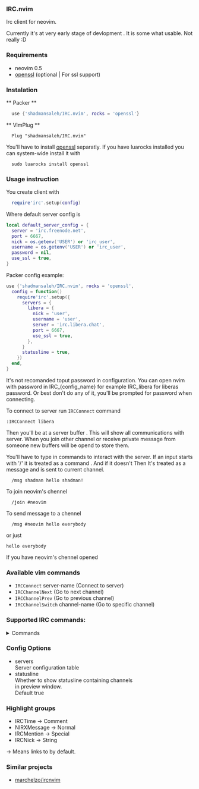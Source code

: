 ### IRC.nvim

Irc client for neovim.

Currently it's at very early stage of devlopment . It is some
what usable. Not really :D

### Requirements
  - neovim 0.5
  - [openssl](https://github.com/zhaozg/lua-openssl) (optional | For ssl support)

### Instalation
  ** Packer **
  ```lua
    use {'shadmansaleh/IRC.nvim', rocks = 'openssl'}

  ```
  ** VimPlug **
  ```vim
    Plug "shadmansaleh/IRC.nvim"
  ```
  You'll have to install [openssl](https://github.com/zhaozg/lua-openssl) separatly.
  If you have luarocks installed you can system-wide install it with
  ```
    sudo luarocks install openssl
  ```
### Usage instruction

You create client with

```lua
  require'irc'.setup(config)
```

Where default server config is
```lua
local default_server_config = {
  server = 'irc.freenode.net',
  port = 6667,
  nick = os.getenv('USER') or 'irc_user',
  username = os.getenv('USER') or 'irc_user',
  password = nil,
  use_ssl = true,
}
```

Packer config example:
```lua
use {'shadmansaleh/IRC.nvim', rocks = 'openssl',
  config = function()
    require'irc'.setup({
      servers = {
        libera = {
          nick = 'user',
          username = 'user',
          server = 'irc.libera.chat',
          port = 6667,
          use_ssl = true,
        },
      }
      statusline = true,
    })
  end,
}
```

It's not recomanded toput password in configuration. You can open nvim
with password in IRC_{config_name} for example IRC_libera for
liberas password.  Or best don't do any of it, you'll be prompted for
password when connecting.

To connect to server run `IRCConnect` command

```vim
:IRCConnect libera
```

Then you'll be at a server buffer . This will show all communications
with server. When you join other channel or receive private message
from someone new buffers will be opend to store them.

You'll have to type in commands to interact with the server.  If
an input starts with '/' it is treated as a command . And if it
doesn't Then It's treated as a message and is sent to current
channel.
```
  /msg shadman hello shadman!
```

To join neovim's chennel 
```
  /join #neovim
```

To send message to a chennel
```
  /msg #neovim hello everybody
```
or just
```
hello everybody
```
If you have neovim's chennel opened

### Available vim commands
- `IRCConnect` server-name (Connect to server)
- `IRCChannelNext` (Go to next channel)
- `IRCChannelPrev` (Go to previous channel)
- `IRCChannelSwitch` channel-name (Go to specific channel)

### Supported IRC commands:
<details>
<summary>Commands</summary>

- admin
- away
- connect
- die
- info
- invite
- ison
- join aliased j
- kick
- kill
- links
- list
- lusers
- mode
- motd
- msg  aliased m
- names
- nick
- notice
- oper
- part aliased p
- quit
- raw
- rehash
- restart
- servlist
- stats
- squery
- squit
- summon
- time
- topic
- trace
- userhost
- users
- version
- wallops
- who
- whois
- whowas

</details>


### Config Options
- servers\
  Server configuration table
- statusline\
  Whether to show statusline containing channels\
  in preview window.\
  Default true

### Highlight groups
- IRCTime -> Comment
- NIRXMessage -> Normal
- IRCMention -> Special
- IRCNick -> String

-> Means links to by default.

### Similar projects
- [marchelzo/ircnvim](https://github.com/marchelzo/ircnvim)
